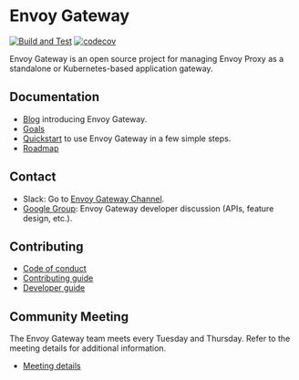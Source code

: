 # Envoy Gateway

[![Build and Test](https://github.com/envoyproxy/gateway/actions/workflows/build_and_test.yaml/badge.svg)](https://github.com/envoyproxy/gateway/actions/workflows/build_and_test.yaml)
[![codecov](https://codecov.io/gh/envoyproxy/gateway/branch/main/graph/badge.svg)](https://codecov.io/gh/envoyproxy/gateway)

Envoy Gateway is an open source project for managing Envoy Proxy as a standalone or
Kubernetes-based application gateway.

## Documentation

* [Blog][blog] introducing Envoy Gateway.
* [Goals](GOALS.md)
* [Quickstart](./docs/user/QUICKSTART.md) to use Envoy Gateway in a few simple steps.
* [Roadmap](./docs/design/ROADMAP.md)

## Contact

* Slack: Go to [Envoy Gateway Channel](https://envoyproxy.slack.com/archives/C03E6NHLESV).
* [Google Group][group]: Envoy Gateway developer discussion (APIs, feature design, etc.).

## Contributing

* [Code of conduct](CODE_OF_CONDUCT.md)
* [Contributing guide](CONTRIBUTING.md)
* [Developer guide](docs/dev/README.md)

## Community Meeting

The Envoy Gateway team meets every Tuesday and Thursday. Refer to the meeting details for additional information.

* [Meeting details][meeting]

[meeting]: https://docs.google.com/document/d/1leqwsHX8N-XxNEyTflYjRur462ukFxd19Rnk3Uzy55I/edit?usp=sharing
[group]: https://groups.google.com/forum/#!forum/envoy-gateway-developers
[blog]: https://blog.envoyproxy.io/introducing-envoy-gateway-ad385cc59532
